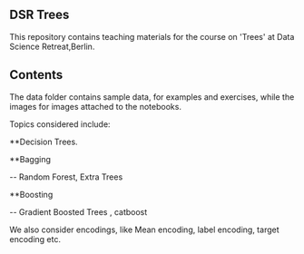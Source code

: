 ## DSR Trees

This repository contains teaching materials for the course on 'Trees' at Data Science Retreat,Berlin.

## Contents 

The data folder contains sample data, for examples and exercises, while the images for images attached to the notebooks.

Topics considered include: 

**Decision Trees.

**Bagging

-- Random Forest, Extra Trees

**Boosting

-- Gradient Boosted Trees , catboost

We also consider encodings, like Mean encoding, label encoding, target encoding etc.
  